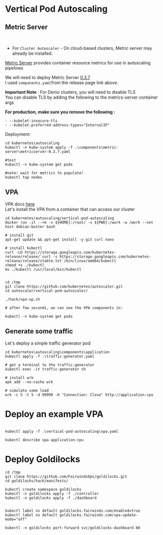 # Vertical Pod Autoscaling #

## Metric Server

<br/>

* For `Cluster Autoscaler` - On cloud-based clusters, Metric server may already be installed. <br/>


[Metric Server](https://github.com/kubernetes-sigs/metrics-server) provides container resource metrics for use in autoscaling pipelines <br/>

We will need to deploy Metric Server [0.3.7](https://github.com/kubernetes-sigs/metrics-server/releases/tag/v0.3.7) <br/>
I used `components.yaml`from the release page link above. <br/>

<b>Important Note</b> : For Demo clusters, you will need to disable TLS <br/>
You can disable TLS by adding the following to the metrics-server container args <br/>

<b>For production, make sure you remove the following :</b> <br/>

```
- --kubelet-insecure-tls
- --kubelet-preferred-address-types="InternalIP"

```

Deployment: <br/>

```
cd kubernetes\autoscaling
kubectl -n kube-system apply -f .\components\metric-server\metricserver-0.3.7.yaml

#test 
kubectl -n kube-system get pods

#note: wait for metrics to populate!
kubectl top nodes

```

## VPA

VPA docs [here]("https://github.com/kubernetes/autoscaler/tree/master/vertical-pod-autoscaler#install-command") <br/>
Let's install the VPA from a container that can access our cluster

```
cd kubernetes/autoscaling/vertical-pod-autoscaling
docker run -it --rm -v ${HOME}:/root/ -v ${PWD}:/work -w /work --net host debian:buster bash

# install git
apt-get update && apt-get install -y git curl nano

# install kubectl 
curl -LO https://storage.googleapis.com/kubernetes-release/release/`curl -s https://storage.googleapis.com/kubernetes-release/release/stable.txt`/bin/linux/amd64/kubectl
chmod +x ./kubectl
mv ./kubectl /usr/local/bin/kubectl


cd /tmp
git clone https://github.com/kubernetes/autoscaler.git
cd autoscaler/vertical-pod-autoscaler/

./hack/vpa-up.sh

# after few seconds, we can see the VPA components in:

kubectl -n kube-system get pods
```

## Generate some traffic

Let's deploy a simple traffic generator pod

```
cd kubernetes\autoscaling\components\application
kubectl apply -f .\traffic-generator.yaml

# get a terminal to the traffic-generator
kubectl exec -it traffic-generator sh

# install wrk
apk add --no-cache wrk

# simulate some load
wrk -c 5 -t 5 -d 99999 -H "Connection: Close" http://application-cpu

```

# Deploy an example VPA

```

kubectl apply -f .\vertical-pod-autoscaling\vpa.yaml

kubectl describe vpa application-cpu

```

# Deploy Goldilocks

```
cd /tmp
git clone https://github.com/FairwindsOps/goldilocks.git
cd goldilocks/hack/manifests/

kubectl create namespace goldilocks
kubectl -n goldilocks apply -f ./controller
kubectl -n goldilocks apply -f ./dashboard


kubectl label ns default goldilocks.fairwinds.com/enabled=true
kubectl label ns default goldilocks.fairwinds.com/vpa-update-mode="off"

kubectl -n goldilocks port-forward svc/goldilocks-dashboard 80

```
